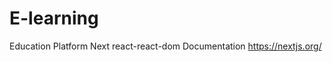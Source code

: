 # E-learning
Education Platform
Next react-react-dom Documentation 
https://nextjs.org/
 <!-- npm install next react react-dom -->
<!-- To run the Application :npm run dev -->